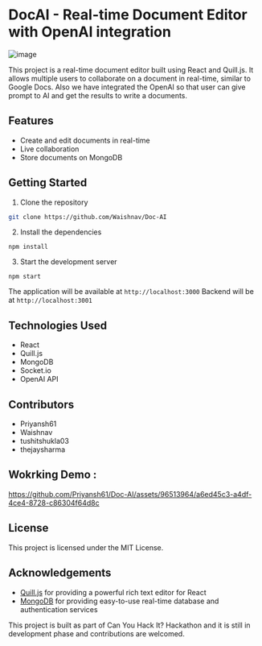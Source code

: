 # DocAI - Real-time Document Editor with OpenAI integration

![image](https://user-images.githubusercontent.com/86405648/213916663-83991661-196b-4e0f-8bfe-3856535dddc3.png)

This project is a real-time document editor built using React and Quill.js. It allows multiple users to collaborate on a document in real-time, similar to Google Docs. 
Also we have integrated the OpenAI so that user can give prompt to AI and get the results to write a documents.

## Features
- Create and edit documents in real-time 
- Live collaboration
- Store documents on MongoDB

## Getting Started

1. Clone the repository
```bash
git clone https://github.com/Waishnav/Doc-AI
```


2. Install the dependencies
```
npm install
```
3. Start the development server
```
npm start
```


The application will be available at `http://localhost:3000`
Backend will be at `http://localhost:3001`

## Technologies Used
- React
- Quill.js
- MongoDB
- Socket.io
- OpenAI API

## Contributors
- Priyansh61
- Waishnav
- tushitshukla03
- thejaysharma

## Wokrking Demo :

https://github.com/Priyansh61/Doc-AI/assets/96513964/a6ed45c3-a4df-4ce4-8728-c86304f64d8c


## License
This project is licensed under the MIT License.

## Acknowledgements
- [Quill.js](https://quilljs.com/) for providing a powerful rich text editor for React
- [MongoDB](https://www.mongodb.com/) for providing easy-to-use real-time database and authentication services

This project is built as part of Can You Hack It? Hackathon and it is still in development phase and contributions are welcomed.

